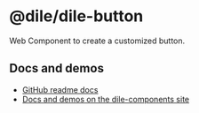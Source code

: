 # @dile/dile-button

Web Component to create a customized button.

## Docs and demos

- [GitHub readme docs](https://github.com/Polydile/dile-components/blob/master/site/pages/components/dile-button.rocket.md)
- [Docs and demos on the dile-components site](https://dile-components.polydile.com/components/dile-button/)
